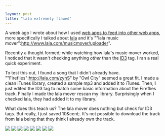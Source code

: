 ```yaml
---

layout: post
title: "lala extremely flawed"
---
```


A week ago I wrote about how I used [web apps to feed into other web apps](http://tech.karbassi.com/2009/12/08/web-apps-feeding-web-apps/), more specifically I talked about [lala](http://www.lala.com) and it's ""lala music mover":http://www.lala.com/musicmover/uploader".

Recently a thought formed; while watching how lala's music mover worked, I noticed that it wasn't checking anything *other* than the [ID3](http://en.wikipedia.org/wiki/ID3) tag. I ran a real quick experiment.

To test this out, I found a song that I didn't already have. ""Fireflies":http://lala.com/zyhS" by "Owl City" seemed a great fit. I made a clean iTunes library, created a sample mp3 and added it to iTunes. Then, I just edited the ID3 tag to match some basic information about the Fireflies track. Finally I made the lala mover rescan my library. Surprisingly when I checked lala, they had added it to my library.

What does this teach us? The lala mover does nothing but check for ID3 tags. But really, I just saved 10\&cent;. It's not possible to download the track from lala being that they think I already own the track.

![](http://tech.karbassi.com/images/posts/2009-12-12/1-lala-fireflies.png)
![](http://tech.karbassi.com/images/posts/2009-12-12/2-lala-fireflies-none.png)
![](http://tech.karbassi.com/images/posts/2009-12-12/3-itunes-sample-mp3.png)
![](http://tech.karbassi.com/images/posts/2009-12-12/4-ID3-sample.png)
![](http://tech.karbassi.com/images/posts/2009-12-12/5-ID3-firefly.png)
![](http://tech.karbassi.com/images/posts/2009-12-12/6-itunes-firefly.png)
![](http://tech.karbassi.com/images/posts/2009-12-12/7-lal-mover.png)
![](http://tech.karbassi.com/images/posts/2009-12-12/8-lala-fireflies-have.png)
